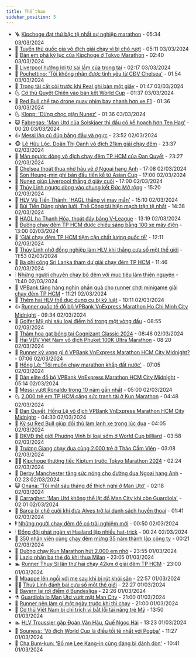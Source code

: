 ```yaml
---
title: Thể thao
sidebar_position: 5
---
```


<!-- vnexpress-the-thao:START -->
- 🪜 [Kipchoge đạt thứ bậc tệ nhất sự nghiệp marathon](https://vnexpress.net/kipchoge-dat-thu-bac-te-nhat-su-nghiep-marathon-4717835.html) - 05:34 03/03/2024
- 🦩 [Tuyển thủ quốc gia vô địch giải chạy vì bị chó rượt](https://vnexpress.net/tuyen-thu-quoc-gia-vo-dich-giai-chay-vi-bi-cho-ruot-4717814.html) - 05:11 03/03/2024
- 🧰 [Đàn em phá kỷ lục của Kipchoge ở Tokyo Marathon](https://vnexpress.net/dan-em-pha-ky-luc-cua-kipchoge-o-tokyo-marathon-4717783.html) - 02:40 03/03/2024
- 🤗 [Liverpool hưởng lợi từ sai lầm của trọng tài](https://vnexpress.net/liverpool-huong-loi-tu-sai-lam-cua-trong-tai-4717777.html) - 02:17 03/03/2024
- 🥳 [Pochettino: &#39;Tôi không nhận được tình yêu từ CĐV Chelsea&#39;](https://vnexpress.net/pochettino-toi-khong-nhan-duoc-tinh-yeu-tu-cdv-chelsea-4717773.html) - 01:54 03/03/2024
- 🦣 [Trọng tài cắt còi trước khi Real ghi bàn một giây](https://vnexpress.net/trong-tai-cat-coi-truoc-khi-real-ghi-ban-mot-giay-4717768.html) - 01:47 03/03/2024
- 🌜 [Cơ thủ Quyết Chiến vào bán kết World Cup](https://vnexpress.net/co-thu-quyet-chien-vao-ban-ket-world-cup-4717762.html) - 01:37 03/03/2024
- 🫶 [Red Bull chế tạo drone quay phim bay nhanh hơn xe F1](https://vnexpress.net/red-bull-che-tao-drone-quay-phim-bay-nhanh-hon-xe-f1-4717507.html) - 01:36 03/03/2024
- 🌜 [Klopp: &#39;Đừng chọc giận Nunez&#39;](https://vnexpress.net/klopp-dung-choc-gian-nunez-4717767.html) - 01:36 03/03/2024
- 😺 [Fabregas: &#39;Man Utd của Solskjaer thi đấu có kế hoạch hơn Ten Hag&#39;](https://vnexpress.net/fabregas-man-utd-cua-solskjaer-thi-dau-co-ke-hoach-hon-ten-hag-4717554.html) - 00:20 03/03/2024
- 👍 [Messi lập cú đúp bằng đầu và ngực](https://vnexpress.net/messi-lap-cu-dup-bang-dau-va-nguc-4717742.html) - 23:52 02/03/2024
- 🐵 [Lê Hữu Lộc, Doãn Thị Oanh vô địch 21km giải chạy đêm](https://vnexpress.net/le-huu-loc-doan-thi-oanh-vo-dich-21km-giai-chay-dem-4717737.html) - 23:37 02/03/2024
- 💫 [Màn ngược dòng vô địch chạy đêm TP HCM của Đan Quyết](https://vnexpress.net/man-nguoc-dong-vo-dich-chay-dem-tp-hcm-cua-dan-quyet-4717731.html) - 23:27 02/03/2024
- 🦆 [Chelsea thoát thua nhờ hậu vệ ở Ngoại hạng Anh](https://vnexpress.net/chelsea-thoat-thua-nho-hau-ve-o-ngoai-hang-anh-4717722.html) - 17:08 02/03/2024
- 🙉 [Son Heung-min ghi bàn đầu tiên kể từ Asian Cup](https://vnexpress.net/son-heung-min-ghi-ban-dau-tien-ke-tu-asian-cup-4717716.html) - 17:00 02/03/2024
- 📝 [Nunez giúp Liverpool thắng ở giây cuối](https://vnexpress.net/nunez-giup-liverpool-thang-o-giay-cuoi-4717715.html) - 17:00 02/03/2024
- 💯 [Thùy Linh ngược dòng vào chung kết Đức Mở rộng](https://vnexpress.net/thuy-linh-nguoc-dong-vao-chung-ket-duc-mo-rong-4717477.html) - 15:20 02/03/2024
- 🌈 [HLV Vũ Tiến Thành: &#39;HAGL thắng vì may mắn&#39;](https://vnexpress.net/hlv-vu-tien-thanh-hagl-thang-vi-may-man-4717696.html) - 15:10 02/03/2024
- 🦩 [Bùi Tiến Dũng phản lưới, Thể Công tái hiện mạch trận tệ nhất](https://vnexpress.net/bui-tien-dung-phan-luoi-the-cong-tai-hien-mach-tran-te-nhat-4717687.html) - 14:38 02/03/2024
- 🐲 [HAGL hạ Thanh Hóa, thoát đáy bảng V-League](https://vnexpress.net/hagl-ha-thanh-hoa-thoat-day-bang-v-league-4717667.html) - 13:19 02/03/2024
- 🌁 [Đường chạy đêm TP HCM được chiếu sáng bằng 100 xe máy điện](https://vnexpress.net/duong-chay-dem-tp-hcm-duoc-chieu-sang-bang-100-xe-may-dien-4717360.html) - 13:00 02/03/2024
- 💯 [&#39;Giải chạy đêm TP HCM tiệm cận chất lượng quốc tế&#39;](https://vnexpress.net/giai-chay-dem-tp-hcm-tiem-can-chat-luong-quoc-te-4717315.html) - 12:11 02/03/2024
- 🌝 [Thùy Linh nhờ đồng nghiệp làm HLV khi thắng cựu số một thế giới](https://vnexpress.net/thuy-linh-nho-dong-nghiep-lam-hlv-khi-thang-cuu-so-mot-the-gioi-4717654.html) - 11:53 02/03/2024
- 🤖 [Ba phi công Sri Lanka tham dự giải chạy đêm TP HCM](https://vnexpress.net/ba-phi-cong-sri-lanka-tham-du-giai-chay-dem-tp-hcm-4717578.html) - 11:46 02/03/2024
- 🕯 [Những người chuyên chạy bộ đêm với mục tiêu làm thiện nguyện](https://vnexpress.net/nhung-nguoi-chuyen-chay-bo-dem-voi-muc-tieu-lam-thien-nguyen-4717259.html) - 11:40 02/03/2024
- 🧰 [VPBank tặng hàng nghìn phần quà cho runner chơi minigame giải chạy đêm TP HCM](https://vnexpress.net/vpbank-tang-hang-nghin-phan-qua-cho-runner-choi-minigame-giai-chay-dem-tp-hcm-4717574.html) - 11:21 02/03/2024
- 🥳 [Thêm hai HLV thể dục dụng cụ bị kỷ luật](https://vnexpress.net/them-hai-hlv-the-duc-dung-cu-bi-ky-luat-4717621.html) - 10:11 02/03/2024
- 👍 [Runner quốc tế đổ bộ VPBank VnExpress Marathon Ho Chi Minh City Midnight](https://vnexpress.net/runner-quoc-te-do-bo-vpbank-vnexpress-marathon-ho-chi-minh-city-midnight-4717566.html) - 09:34 02/03/2024
- 💪 [Golfer Mỹ ghi sáu loại điểm hố trong một vòng đấu](https://vnexpress.net/golfer-my-ghi-sau-loai-diem-ho-trong-mot-vong-dau-4717615.html) - 08:55 02/03/2024
- 👹 [Thảm họa gạt bóng tại Cognizant Classic 2024](https://vnexpress.net/tham-hoa-gat-bong-tai-cognizant-classic-2024-4717612.html) - 08:46 02/03/2024
- 🧰 [Hai VĐV Việt Nam vô địch Phuket 100K Ultra Marathon](https://vnexpress.net/hai-vdv-viet-nam-vo-dich-phuket-100k-ultra-marathon-4717592.html) - 08:20 02/03/2024
- 🚀 [Runner kỳ vọng gì ở VPBank VnExpress Marathon HCM City Midnight?](https://vnexpress.net/runner-ky-vong-gi-o-vpbank-vnexpress-marathon-hcm-city-midnight-4717575.html) - 07:06 02/03/2024
- 🎃 [Hồng Lệ: &#39;Tôi muốn chạy marathon khắp đất nước&#39;](https://vnexpress.net/hong-le-toi-muon-chay-marathon-khap-dat-nuoc-4717531.html) - 07:05 02/03/2024
- 🧰 [Dàn elite đổ bộ VPBank VnExpress Marathon HCM City Midnight](https://vnexpress.net/dan-elite-do-bo-vpbank-vnexpress-marathon-hcm-city-midnight-4717333.html) - 05:14 02/03/2024
- 👀 [Messi vượt Ronaldo trong 10 năm gần nhất](https://vnexpress.net/messi-vuot-ronaldo-trong-10-nam-gan-nhat-4717521.html) - 05:00 02/03/2024
- 🌜 [2.000 trẻ em TP HCM căng sức tranh tài ở Kun Marathon](https://ngoisao.vnexpress.net/2-000-tre-em-tp-hcm-cang-suc-tranh-tai-o-kun-marathon-4717501.html) - 04:48 02/03/2024
- 🫶 [Đan Quyết, Hồng Lệ vô địch VPBank VnExpress Marathon HCM City Midnight](https://vnexpress.net/dan-quyet-hong-le-vo-dich-vpbank-vnexpress-marathon-hcm-city-midnight-4717701.html) - 04:30 02/03/2024
- 🦄 [Kỹ sư Red Bull giúp đối thủ làm lạnh xe trong lúc đua](https://vnexpress.net/ky-su-red-bull-giup-doi-thu-lam-lanh-xe-trong-luc-dua-4717482.html) - 04:05 02/03/2024
- 🥳 [ĐKVĐ thế giới Phương Vinh bị loại sớm ở World Cup billiard](https://vnexpress.net/dkvd-the-gioi-phuong-vinh-bi-loai-som-o-world-cup-billiard-4717522.html) - 03:58 02/03/2024
- 🐲 [Trường Giang chạy đua cùng 2.000 trẻ ở Thảo Cầm Viên](https://vnexpress.net/truong-giang-chay-dua-cung-2-000-tre-o-thao-cam-vien-4717473.html) - 03:08 02/03/2024
- 🧑‍🏫 [Kipchoge thương tiếc Kiptum trước Tokyo Marathon 2024](https://vnexpress.net/kipchoge-thuong-tiec-kiptum-truoc-tokyo-marathon-2024-4717471.html) - 02:24 02/03/2024
- 🤔 [Derby Manchester tăng sức nóng cho đường đua Ngoại hạng Anh](https://vnexpress.net/derby-manchester-tang-suc-nong-cho-duong-dua-ngoai-hang-anh-4717422.html) - 02:23 02/03/2024
- 😺 [Onana: &#39;Tôi mất sáu tháng để thích nghi ở Man Utd&#39;](https://vnexpress.net/onana-toi-mat-sau-thang-de-thich-nghi-o-man-utd-4717444.html) - 02:18 02/03/2024
- 💪 [Carragher: &#39;Man Utd không thể lật đổ Man City khi còn Guardiola&#39;](https://vnexpress.net/carragher-man-utd-khong-the-lat-do-man-city-khi-con-guardiola-4717443.html) - 02:01 02/03/2024
- 💼 [Barca bị chê cười khi đưa Alves trở lại danh sách huyền thoại](https://vnexpress.net/barca-bi-che-cuoi-khi-dua-alves-tro-lai-danh-sach-huyen-thoai-4717432.html) - 01:41 02/03/2024
- 🕴 [Những người chạy đêm để có trải nghiệm mới](https://vnexpress.net/nhung-nguoi-chay-dem-de-co-trai-nghiem-moi-4717343.html) - 00:50 02/03/2024
- 🕯 [Đồng đội phát ngán vì Haaland lập nhiều hat-trick](https://vnexpress.net/dong-doi-phat-ngan-vi-haaland-lap-nhieu-hat-trick-4717410.html) - 00:24 02/03/2024
- 📝 [350 nhân viên cùng chạy đêm mừng 35 năm thành lập công ty](https://vnexpress.net/350-nhan-vien-cung-chay-dem-mung-35-nam-thanh-lap-cong-ty-4717341.html) - 00:21 02/03/2024
- 🧐 [Đường chạy Kun Marathon hút 2.000 em nhỏ](https://vnexpress.net/duong-chay-kun-marathon-hut-2-000-em-nho-4717409.html) - 23:55 01/03/2024
- 🙉 [Lazio nhận ba thẻ đỏ khi thua Milan](https://vnexpress.net/lazio-nhan-ba-the-do-khi-thua-milan-4717428.html) - 23:05 01/03/2024
- 🏊 [Runner Thụy Sĩ lần thứ hai chạy 42km ở giải đêm TP HCM](https://vnexpress.net/runner-thuy-si-lan-thu-hai-chay-42km-o-giai-dem-tp-hcm-4717201.html) - 23:00 01/03/2024
- 🌊 [Mbappe lên ngồi với mẹ sau khi bị rút khỏi sân](https://vnexpress.net/mbappe-len-ngoi-voi-me-sau-khi-bi-rut-khoi-san-4717426.html) - 22:57 01/03/2024
- 👨‍🏫 [Thuỳ Linh đánh bại cựu số một thế giới](https://vnexpress.net/thuy-linh-danh-bai-cuu-so-mot-the-gioi-4717437.html) - 22:27 01/03/2024
- 🥷 [Bayern lại rơi điểm ở Bundesliga](https://vnexpress.net/bayern-lai-roi-diem-o-bundesliga-4717423.html) - 22:26 01/03/2024
- ⚗️ [Guardiola lo Man Utd vượt mặt Man City](https://vnexpress.net/guardiola-lo-man-utd-vuot-mat-man-city-4717411.html) - 21:00 01/03/2024
- 🌮 [Runner nên làm gì một ngày trước khi thi chạy](https://vnexpress.net/runner-nen-lam-gi-mot-ngay-truoc-khi-thi-chay-4717387.html) - 21:00 01/03/2024
- 🤩 [Cơ thủ Việt Nam bị chỉ trích vì bắt lỗi tài năng trẻ Mỹ](https://vnexpress.net/co-thu-viet-nam-bi-chi-trich-vi-bat-loi-tai-nang-tre-my-4717376.html) - 13:50 01/03/2024
- 🏊 [HLV Troussier gặp Đoàn Văn Hậu, Quế Ngọc Hải](https://vnexpress.net/hlv-troussier-gap-doan-van-hau-que-ngoc-hai-4717379.html) - 13:23 01/03/2024
- 🐎 [Souness: &#39;Vô địch World Cup là điều tồi tệ nhất với Pogba&#39;](https://vnexpress.net/souness-vo-dich-world-cup-la-dieu-toi-te-nhat-voi-pogba-4717354.html) - 11:27 01/03/2024
- 💫 [Cha Bum-kun: &#39;Bố mẹ Lee Kang-in cũng đáng bị đánh đòn&#39;](https://vnexpress.net/cha-bum-kun-bo-me-lee-kang-in-cung-dang-bi-danh-don-4717334.html) - 10:41 01/03/2024<!-- vnexpress-the-thao:END -->
